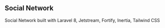 ## Social Network 

Social Network built with Laravel 8, Jetstream, Fortify, Inertia, Tailwind CSS

